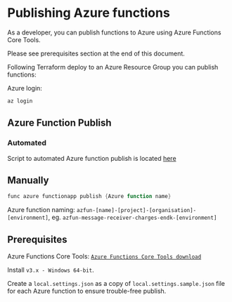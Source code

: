 # Publishing Azure functions

As a developer, you can publish functions to Azure using Azure Functions Core Tools.

Please see prerequisites section at the end of this document.

Following Terraform deploy to an Azure Resource Group you can publish functions:

Azure login:

```PowerShell
az login
```

## Azure Function Publish

### Automated

Script to automated Azure function publish is located  [here](../../source/GreenEnergyHub.Charges/publish-functions-from-localhost.cmd)

## Manually

```PowerShell
func azure functionapp publish {Azure function name}
```

Azure function naming: `azfun-[name]-[project]-[organisation]-[environment]`, eg. `azfun-message-receiver-charges-endk-[environment]`

## Prerequisites

Azure Functions Core Tools: [`Azure Functions Core Tools download`](https://docs.microsoft.com/en-us/azure/azure-functions/functions-run-local?tabs=windows%2Ccsharp%2Cbash#v2)

Install `v3.x - Windows 64-bit`.

Create a `local.settings.json` as a copy of `local.settings.sample.json` file for each Azure function to ensure trouble-free publish.
